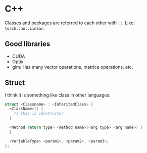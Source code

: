 # C++

Classes and packages are referred to each other with `::`. Like: `torch::nn::Linear`.

## Good libraries

- CUDA
- Optix
- glm: Has many vector operations, matrice operations, etc.

## Struct

I think it is something like class in other languages. 
```c++
struct <Classname> : <InheritedClass> {
  <ClassName>() {
    // This is constructor
  }

  <Method return type> <method name>(<arg type> <arg name>) {
  }

  <VariableType> <param1>, <param2>, <param3>;
};
```